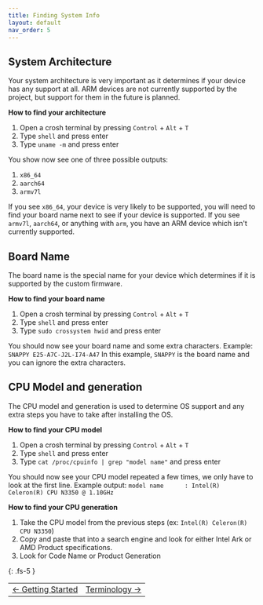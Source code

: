 ```yaml
---
title: Finding System Info
layout: default
nav_order: 5
---
```


## System Architecture

Your system architecture is very important as it determines if your device has any support at all. ARM devices are not currently supported by the project, but support for them in the future is planned.

**How to find your architecture**
1. Open a crosh terminal by pressing `Control` + `Alt` + `T`
2. Type `shell` and press enter
3. Type `uname -m` and press enter

You show now see one of three possible outputs:
1. `x86_64`
2. `aarch64`
3. `armv7l`

If you see `x86_64`, your device is very likely to be supported, you will need to find your board name next to see if your device is supported. If you see `armv7l`, `aarch64`, or anything with `arm`, you have an ARM device which isn't currently supported.

## Board Name

The board name is the special name for your device which determines if it is supported by the custom firmware.

**How to find your board name**
1. Open a crosh terminal by pressing `Control` + `Alt` + `T`
2. Type `shell` and press enter
3. Type `sudo crossystem hwid` and press enter

You should now see your board name and some extra characters.
Example: `SNAPPY E25-A7C-J2L-I74-A47`
In this example, `SNAPPY` is the board name and you can ignore the extra characters.

## CPU Model and generation

The CPU model and generation is used to determine OS support and any extra steps you have to take after installing the OS.

**How to find your CPU model**
1. Open a crosh terminal by pressing `Control` + `Alt` + `T`
2. Type `shell` and press enter
3. Type `cat /proc/cpuinfo | grep "model name"` and press enter

You should now see your CPU model repeated a few times, we only have to look at the first line.
Example output: `model name      : Intel(R) Celeron(R) CPU N3350 @ 1.10GHz`

**How to find your CPU generation**
1. Take the CPU model from the previous steps (ex: `Intel(R) Celeron(R) CPU N3350`)
2. Copy and paste that into a search engine and look for either Intel Ark or AMD Product specifications.
3. Look for Code Name or Product Generation

{: .fs-5 }


<table>
<tr>
<td class="navtable-l">
<a href="getting-started.html">← Getting Started</a> 
</td>
<td class="navtable-r">
<a href="terminology.html">Terminology →</a> 
</td>
</tr>
</table>
